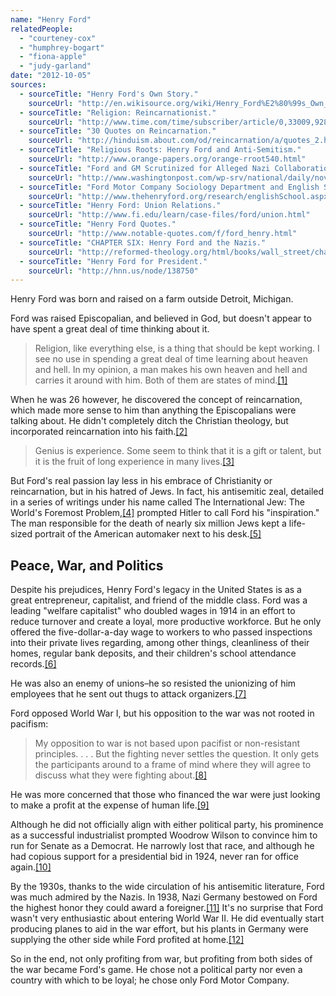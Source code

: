 ```yaml
---
name: "Henry Ford"
relatedPeople:
  - "courteney-cox"
  - "humphrey-bogart"
  - "fiona-apple"
  - "judy-garland"
date: "2012-10-05"
sources:
  - sourceTitle: "Henry Ford's Own Story."
    sourceUrl: "http://en.wikisource.org/wiki/Henry_Ford%E2%80%99s_Own_Story"
  - sourceTitle: "Religion: Reincarnationist."
    sourceUrl: "http://www.time.com/time/subscriber/article/0,33009,928043,00.html"
  - sourceTitle: "30 Quotes on Reincarnation."
    sourceUrl: "http://hinduism.about.com/od/reincarnation/a/quotes_2.htm"
  - sourceTitle: "Religious Roots: Henry Ford and Anti-Semitism."
    sourceUrl: "http://www.orange-papers.org/orange-rroot540.html"
  - sourceTitle: "Ford and GM Scrutinized for Alleged Nazi Collaboration."
    sourceUrl: "http://www.washingtonpost.com/wp-srv/national/daily/nov98/nazicars30.htm"
  - sourceTitle: "Ford Motor Company Sociology Department and English School."
    sourceUrl: "http://www.thehenryford.org/research/englishSchool.aspx"
  - sourceTitle: "Henry Ford: Union Relations."
    sourceUrl: "http://www.fi.edu/learn/case-files/ford/union.html"
  - sourceTitle: "Henry Ford Quotes."
    sourceUrl: "http://www.notable-quotes.com/f/ford_henry.html"
  - sourceTitle: "CHAPTER SIX: Henry Ford and the Nazis."
    sourceUrl: "http://reformed-theology.org/html/books/wall_street/chapter_06.htm"
  - sourceTitle: "Henry Ford for President."
    sourceUrl: "http://hnn.us/node/138750"
---
```


Henry Ford was born and raised on a farm outside Detroit, Michigan.

Ford was raised Episcopalian, and believed in God, but doesn't appear to have spent a great deal of time thinking about it.

>Religion, like everything else, is a thing that should be kept working. I see no use in spending a great deal of time learning about heaven and hell. In my opinion, a man makes his own heaven and hell and carries it around with him. Both of them are states of mind.<a class="source-citation" href="#http://en.wikisource.org/wiki/Henry_Ford%E2%80%99s_Own_Story" title="Henry Ford&apos;s Own Story.">[1]</a>

When he was 26 however, he discovered the concept of reincarnation, which made more sense to him than anything the Episcopalians were talking about. He didn't completely ditch the Christian theology, but incorporated reincarnation into his faith.<a class="source-citation" href="#http://www.time.com/time/subscriber/article/0,33009,928043,00.html" title="Religion: Reincarnationist.">[2]</a>

>Genius is experience. Some seem to think that it is a gift or talent, but it is the fruit of long experience in many lives.<a class="source-citation" href="#http://hinduism.about.com/od/reincarnation/a/quotes_2.htm" title="30 Quotes on Reincarnation.">[3]</a>

But Ford's real passion lay less in his embrace of Christianity or reincarnation, but in his hatred of Jews. In fact, his antisemitic zeal, detailed in a series of writings under his name called The International Jew: The World's Foremost Problem,<a class="source-citation" href="#http://www.orange-papers.org/orange-rroot540.html" title="Religious Roots: Henry Ford and Anti-Semitism.">[4]</a> prompted Hitler to call Ford his "inspiration." The man responsible for the death of nearly six million Jews kept a life-sized portrait of the American automaker next to his desk.<a class="source-citation" href="#http://www.washingtonpost.com/wp-srv/national/daily/nov98/nazicars30.htm" title="Ford and GM Scrutinized for Alleged Nazi Collaboration.">[5]</a>

## Peace, War, and Politics

Despite his prejudices, Henry Ford's legacy in the United States is as a great entrepreneur, capitalist, and friend of the middle class. Ford was a leading "welfare capitalist" who doubled wages in 1914 in an effort to reduce turnover and create a loyal, more productive workforce. But he only offered the five-dollar-a-day wage to workers to who passed inspections into their private lives regarding, among other things, cleanliness of their homes, regular bank deposits, and their children's school attendance records.<a class="source-citation" href="#http://www.thehenryford.org/research/englishSchool.aspx" title="Ford Motor Company Sociology Department and English School.">[6]</a>

He was also an enemy of unions–he so resisted the unionizing of him employees that he sent out thugs to attack organizers.<a class="source-citation" href="#http://www.fi.edu/learn/case-files/ford/union.html" title="Henry Ford: Union Relations.">[7]</a>

Ford opposed World War I, but his opposition to the war was not rooted in pacifism:

>My opposition to war is not based upon pacifist or non-resistant principles. . . . But the fighting never settles the question. It only gets the participants around to a frame of mind where they will agree to discuss what they were fighting about.<a class="source-citation" href="#http://www.notable-quotes.com/f/ford_henry.html" title="Henry Ford Quotes.">[8]</a>

He was more concerned that those who financed the war were just looking to make a profit at the expense of human life.<a class="source-citation" href="#http://reformed-theology.org/html/books/wall_street/chapter_06.htm" title="CHAPTER SIX: Henry Ford and the Nazis.">[9]</a>

Although he did not officially align with either political party, his prominence as a successful industrialist prompted Woodrow Wilson to convince him to run for Senate as a Democrat. He narrowly lost that race, and although he had copious support for a presidential bid in 1924, never ran for office again.<a class="source-citation" href="#http://hnn.us/node/138750" title="Henry Ford for President.">[10]</a>

By the 1930s, thanks to the wide circulation of his antisemitic literature, Ford was much admired by the Nazis. In 1938, Nazi Germany bestowed on Ford the highest honor they could award a foreigner.<a class="source-citation" href="#http://www.washingtonpost.com/wp-srv/national/daily/nov98/nazicars30.htm" title="Ford and GM Scrutinized for Alleged Nazi Collaboration.">[11]</a> It's no surprise that Ford wasn't very enthusiastic about entering World War II. He did eventually start producing planes to aid in the war effort, but his plants in Germany were supplying the other side while Ford profited at home.<a class="source-citation" href="#http://www.washingtonpost.com/wp-srv/national/daily/nov98/nazicars30.htm" title="Ford and GM Scrutinized for Alleged Nazi Collaboration.">[12]</a>

So in the end, not only profiting from war, but profiting from both sides of the war became Ford's game. He chose not a political party nor even a country with which to be loyal; he chose only Ford Motor Company.
